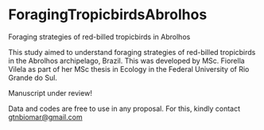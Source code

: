# ForagingTropicbirdsAbrolhos
Foraging strategies of red-billed tropicbirds in Abrolhos

This study aimed to understand foraging strategies of red-billed tropicbirds in the Abrolhos archipelago, Brazil. This was developed by MSc. Fiorella Vilela as  part of her MSc thesis in Ecology in the Federal University of Rio Grande do Sul.

Manuscript under review!

Data and codes are free to use in any proposal. For this, kindly contact gtnbiomar@gmail.com
